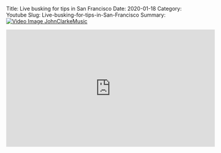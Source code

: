 Title: Live busking for tips in San Francisco
Date: 2020-01-18
Category: Youtube
Slug: Live-busking-for-tips-in-San-Francisco
Summary: <a href="/Live-busking-for-tips-in-San-Francisco.html"><img src="https://i.ytimg.com/vi/XtlQJyT_TxM/hqdefault.jpg" alt="Video Image JohnClarkeMusic"></a>

<iframe width="560" height="315" src="https://www.youtube.com/embed/XtlQJyT_TxM" title="YouTube video player" frameborder="0" allow="accelerometer; autoplay; clipboard-write; encrypted-media; gyroscope; picture-in-picture" allowfullscreen></iframe>

